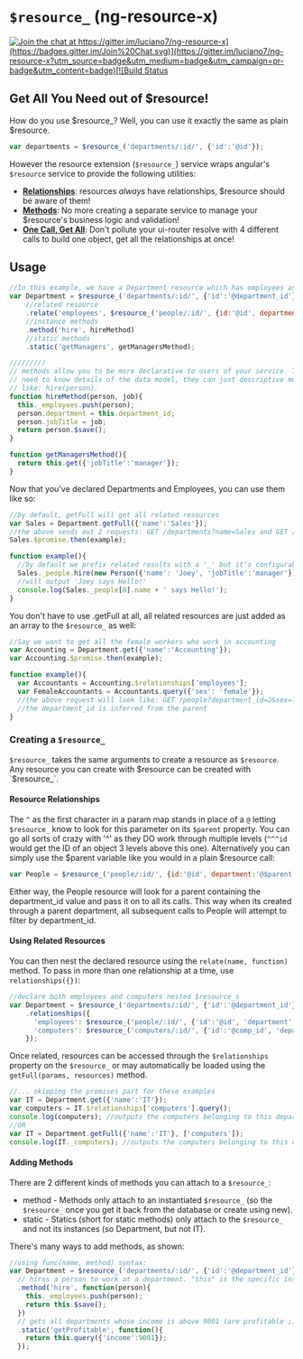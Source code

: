 # `$resource_` (ng-resource-x)

[![Join the chat at https://gitter.im/luciano7/ng-resource-x](https://badges.gitter.im/Join%20Chat.svg)](https://gitter.im/luciano7/ng-resource-x?utm_source=badge&utm_medium=badge&utm_campaign=pr-badge&utm_content=badge)[![Build Status](https://travis-ci.org/luciano7/ng-resource-x.svg)](https://travis-ci.org/luciano7/ng-resource-x)

## Get All You Need out of $resource!

How do you use $resource_? Well, you can use it exactly the same as plain $resource.
```javascript
var departments = $resource_('departments/:id/', {'id':'@id'});
```

However the resource extension (`$resource_`) service wraps angular's `$resource` service to provide the following utilities:
* **[Relationships](#resource-relationships)**: resources _always_ have relationships, $resource should be aware of them!
* **[Methods](#adding-methods)**: No more creating a separate service to manage your $resource's business logic and validation!
* **[One Call, Get All](#using-nested-resources)**: Don't pollute your ui-router resolve with 4 different calls to build one object, get all the relationships at once!

## Usage
```javascript
//In this example, we have a Department resource which has employees as a sub-resource.
var Department = $resource_('departments/:id/', {'id':'@department_id'})
    //related resource
    .relate('employees', $resource_('people/:id/', {id:'@id', department:'^department_id'});
    //instance methods
    .method('hire', hireMethod)
    //static methods
    .static('getManagers', getManagersMethod);

/////////
// methods allow you to be more declarative to users of your service. They don't 
// need to know details of the data model, they can just descriptive methods 
// like: hire(person).
function hireMethod(person, job){ 
  this._employees.push(person);
  person.department = this.department_id;
  person.jobTitle = job;
  return person.$save();
}

function getManagersMethod(){
  return this.get({'jobTitle':'manager'});
}
```
Now that you've declared Departments and Employees, you can use them like so:

```javascript
//by default, getFull will get all related resources
var Sales = Department.getFull({'name':'Sales'}); 
//the above sends out 2 requests: GET /departments?name=Sales and GET /people?department_id=1
Sales.$promise.then(example);

function example(){
  //by default we prefix related results with a '_' but it's configurable/removable
  Sales._people.hire(new Person({'name': 'Joey', 'jobTitle':'manager'}));
  //will output 'Joey says Hello!'
  console.log(Sales._people[0].name + ' says Hello!'); 
}
```

You don't have to use .getFull at all, all related resources are just added as an array to the `$resource_` as well:
```javascript
//Say we want to get all the female workers who work in accounting
var Accounting = Department.get({'name':'Accounting'});
var Accounting.$promise.then(example);

function example(){
  var Accountants = Accounting.$relationships['employees'];
  var FemaleAccountants = Accountants.query({'sex': 'female'});
  //the above request will look like: GET /people?department_id=2&sex=female
  //the department_id is inferred from the parent
}
```

### Creating a `$resource_`
`$resource_` takes the same arguments to create a resource as `$resource`. Any resource you can create with $resource can be created with `$resource_`.

#### Resource Relationships
The `^` as the first character in a param map stands in place of a `@` letting `$resource_` know to look for this parameter on its `$parent` property. You can go all sorts of crazy with '^' as they DO work through multiple levels (`^^^id` would get the ID of an object 3 levels above this one). Alternatively you can simply use the $parent variable like you would in a plain $resource call:
```javascript
var People = $resource_('people/:id/', {id:'@id', department:'@$parent.department_id'})
```
Either way, the People resource will look for a parent containing the department_id value and pass it on to all its calls. This way when its created through a parent department, all subsequent calls to People will attempt to filter by department_id.

#### Using Related Resources
You can then nest the declared resource using the `relate(name, function)` method. To pass in more than one relationship at a time, use `relationships({})`:
```javascript
//declare both employees and computers nested $resource_s
var Department = $resource_('departments/:id/', {'id':'@department_id'})
    .relationships({
      'employees': $resource_('people/:id/', {'id':'@id', 'department':'^department_id'}),
      'computers': $resource_('computers/:id/', {'id':'@comp_id', 'department':'^department_id'})
    });
```
Once related, resources can be accessed through the `$relationships` property on the `$resource_` or may automatically be loaded using the `getFull(params, resources)` method.
```javascript
//... skipping the promises part for these examples
var IT = Department.get({'name':'IT'});
var computers = IT.$relationships['computers'].query();
console.log(computers); //outputs the computers belonging to this department
//OR
var IT = Department.getFull({'name':'IT'}, ['computers']);
console.log(IT._computers); //outputs the computers belonging to this department
```

#### Adding Methods
There are 2 different kinds of methods you can attach to a `$resource_`:
* method - Methods only attach to an instantiated `$resource_` (so the `$resource_` once you get it back from the database or create using new).
* static - Statics (short for static methods) only attach to the `$resource_` and not its instances (so Department, but not IT).

There's many ways to add methods, as shown:
```javascript
//using func(name, method) syntax:
var Department = $resource_('departments/:id/', {'id':'@department_id'})
  // hires a person to work at a department. "this" is the specific instance of a department
  .method('hire', function(person){
    this._employees.push(person);
    return this.$save();
  })
  // gets all departments whose income is above 9001 (are profitable ;) )
  .static('getProfitable', function(){
    return this.query({'income':9001});
  });
```
